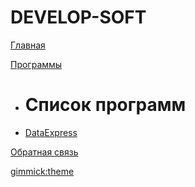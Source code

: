 # DEVELOP-SOFT

[Главная](index.md)

[Программы]()

  * # Список программ
  * [DataExpress](dataexpress/index.md)
  

[Обратная связь](contacts.md)

[gimmick:theme](cerulean)
